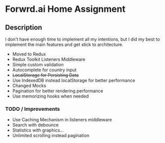 # Forwrd.ai Home Assignment

## Description

I don't have enough time to implement all my intentions, but I did my best to implement the main features and 
get stick to architecture.


- Moved to Redux
- Redux Toolkit Listeners Middleware
- Simple custom validation
- Autocomplete for country input
- ~~LocalStorage for Persisting Data~~
- Use IndexedDB instead localStorage for better performance
- Changed Mocks
- Pagination for better rendering performance
- Use memorizing hooks when needed

### TODO / Improvements
- Use Caching Mechanism in listeners middleware
- Search with debounce
- Statistics with graphics...
- Unlimited scrolling instead pagination
